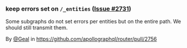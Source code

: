 ### keep errors set on `/_entities` ([Issue #2731](https://github.com/apollographql/router/issues/2731))

Some subgraphs do not set errors per entities but on the entire path. We should still transmit them.

By [@Geal](https://github.com/Geal) in https://github.com/apollographql/router/pull/2756